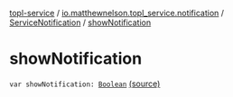 [topl-service](../../index.md) / [io.matthewnelson.topl_service.notification](../index.md) / [ServiceNotification](index.md) / [showNotification](./show-notification.md)

# showNotification

`var showNotification: `[`Boolean`](https://kotlinlang.org/api/latest/jvm/stdlib/kotlin/-boolean/index.html) [(source)](https://github.com/05nelsonm/TorOnionProxyLibrary-Android/blob/master/topl-service/src/main/java/io/matthewnelson/topl_service/notification/ServiceNotification.kt#L114)